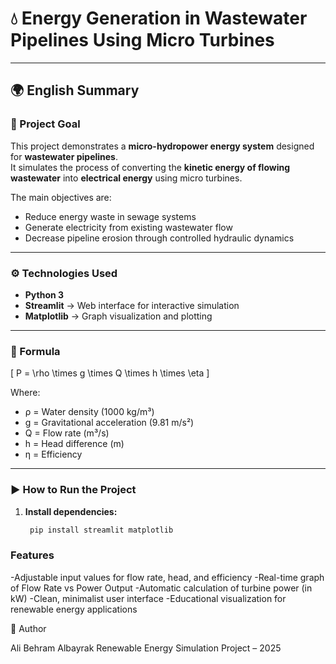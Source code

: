 # 💧 Energy Generation in Wastewater Pipelines Using Micro Turbines  

---

## 🌍 English Summary

### 🎯 Project Goal
This project demonstrates a **micro-hydropower energy system** designed for **wastewater pipelines**.  
It simulates the process of converting the **kinetic energy of flowing wastewater** into **electrical energy** using micro turbines.

The main objectives are:
- Reduce energy waste in sewage systems  
- Generate electricity from existing wastewater flow  
- Decrease pipeline erosion through controlled hydraulic dynamics  

---

### ⚙️ Technologies Used
- **Python 3**
- **Streamlit** → Web interface for interactive simulation  
- **Matplotlib** → Graph visualization and plotting  

---

### 🧮 Formula
\[
P = \rho \times g \times Q \times h \times \eta
\]

Where:  
- ρ = Water density (1000 kg/m³)  
- g = Gravitational acceleration (9.81 m/s²)  
- Q = Flow rate (m³/s)  
- h = Head difference (m)  
- η = Efficiency  

---

### ▶️ How to Run the Project

1. **Install dependencies:**
   ```bash
    pip install streamlit matplotlib

### Features

-Adjustable input values for flow rate, head, and efficiency
-Real-time graph of Flow Rate vs Power Output
-Automatic calculation of turbine power (in kW)
-Clean, minimalist user interface
-Educational visualization for renewable energy applications


👤 Author

Ali Behram Albayrak
Renewable Energy Simulation Project – 2025
